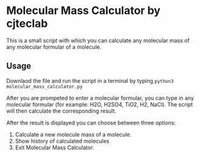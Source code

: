 # Molecular Mass Calculator by cjteclab

This is a small script with which you can calculate any molecular mass of any 
molecular formular of a molecule.

## Usage
Downlaod the file and run the script in a terminal by typing 
`python3 molecular_mass_calculator.py`

After you are prompeted to enter a molecular formular, you can type in any 
molecular formular (for example: H2O, H2SO4, TiO2, H2, NaCl). The script will
then calculate the corresponding result.

After the result is displayed you can choose between three options:
1. Calculate a new molecule mass of a molecule.
2. Show history of calculated molecules
3. Exit Molecular Mass Calculator.

